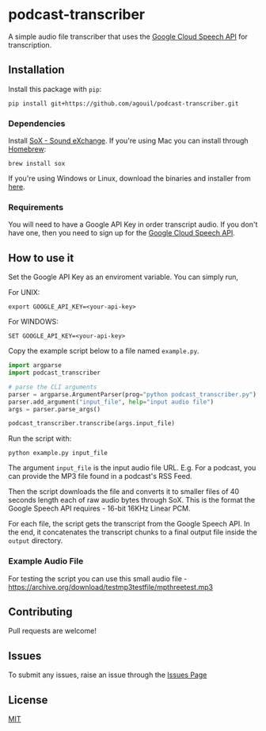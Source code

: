 # podcast-transcriber
A simple audio file transcriber that uses the [Google Cloud Speech API](https://cloud.google.com/speech/) for transcription.
## Installation
Install this package with `pip`:
```
pip install git+https://github.com/agouil/podcast-transcriber.git
```

### Dependencies
Install [SoX - Sound eXchange](http://sox.sourceforge.net/). If you're using Mac you can install through [Homebrew](http://brew.sh/):
```
brew install sox
```
If you're using Windows or Linux, download the binaries and installer from [here](https://sourceforge.net/projects/sox/files/sox/).

### Requirements
You will need to have a Google API Key in order transcript audio. If you don't have one, then you need to sign up for the [Google Cloud Speech API](https://cloud.google.com/speech/). 

## How to use it
Set the Google API Key as an enviroment variable. You can simply run,

For UNIX:
```
export GOOGLE_API_KEY=<your-api-key>
```
For WINDOWS:
```
SET GOOGLE_API_KEY=<your-api-key>
```

Copy the example script below to a file named `example.py`.
```python
import argparse
import podcast_transcriber

# parse the CLI arguments
parser = argparse.ArgumentParser(prog="python podcast_transcriber.py")
parser.add_argument("input_file", help="input audio file")
args = parser.parse_args()

podcast_transcriber.transcribe(args.input_file)
```

Run the script with:
```
python example.py input_file
```
The argument `input_file` is the input audio file URL. E.g. For a podcast, you can provide the MP3 file found in a podcast's RSS Feed.

Then the script downloads the file and converts it to smaller files of 40 seconds length each of raw audio bytes through SoX. This is the format the Google Speech API requires - 16-bit 16KHz Linear PCM.

For each file, the script gets the transcript from the Google Speech API. In the end, it concatenates the transcript chunks to a final output file inside the `output` directory.

### Example Audio File
For testing the script you can use this small audio file - https://archive.org/download/testmp3testfile/mpthreetest.mp3

## Contributing
Pull requests are welcome!

## Issues
To submit any issues, raise an issue through the [Issues Page](https://github.com/agouil/wa-share/issues)

## License
[MIT](LICENSE)
